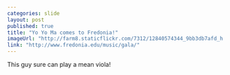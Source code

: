 ```yaml
---
categories: slide
layout: post
published: true
title: "Yo Yo Ma comes to Fredonia!"
imageUrl: "http://farm8.staticflickr.com/7312/12840574344_9bb3db7afd_h.jpg"
link: "http://www.fredonia.edu/music/gala/"
---
```

This guy sure can play a mean viola!